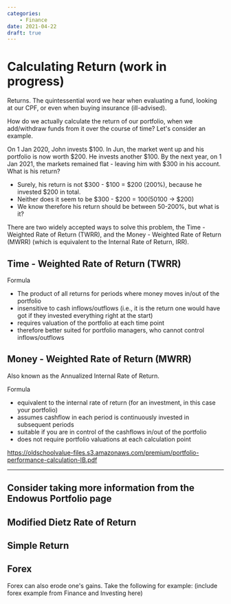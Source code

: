 ```yaml
---
categories:
    - Finance
date: 2021-04-22
draft: true
---
```


# Calculating Return (work in progress)

Returns. The quintessential word we hear when evaluating a fund, looking at our CPF, or even when buying insurance (ill-advised).

How do we actually calculate the return of our portfolio, when we add/withdraw funds from it over the course of time? Let's consider an example.

<!-- more -->

On 1 Jan 2020, John invests $100. In Jun, the market went up and his portfolio is now worth $200. He invests another $100. By the next year, on 1 Jan 2021, the markets remained flat - leaving him with $300 in his account. What is his return?

-   Surely, his return is not $300 - $100 = $200 (200%), because he invested $200 in total.
-   Neither does it seem to be $300 - $200 = $100 (50%) - it is clear that between Jan 20 and Jun, he made a 100% return ($100 -> $200)
-   We know therefore his return should be between 50-200%, but what is it?

There are two widely accepted ways to solve this problem, the Time - Weighted Rate of Return (TWRR), and the Money - Weighted Rate of Return (MWRR) (which is equivalent to the Internal Rate of Return, IRR).

## Time - Weighted Rate of Return (TWRR)

Formula

-   The product of all returns for periods where money moves in/out of the portfolio
-   insensitive to cash inflows/outflows (i.e., it is the return one would have got if they invested everything right at the start)
-   requires valuation of the portfolio at each time point
-   therefore better suited for portfolio managers, who cannot control inflows/outflows

## Money - Weighted Rate of Return (MWRR)

Also known as the Annualized Internal Rate of Return.

Formula

-   equivalent to the internal rate of return (for an investment, in this case your portfolio)
-   assumes cashflow in each period is continuously invested in subsequent periods
-   suitable if you are in control of the cashflows in/out of the portfolio
-   does not require portfolio valuations at each calculation point

https://oldschoolvalue-files.s3.amazonaws.com/premium/portfolio-performance-calculation-IB.pdf

---

## Consider taking more information from the Endowus Portfolio page

## Modified Dietz Rate of Return

## Simple Return

## Forex

Forex can also erode one's gains. Take the following for example: (include forex example from Finance and Investing here)
